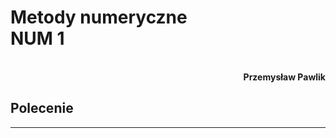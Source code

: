 # **Metody numeryczne** <br/> **NUM 1**
<br>
<div style="text-align: right"><b>Przemysław Pawlik</b></div>

## **Polecenie**


----------
<br>

